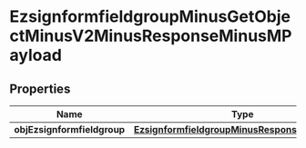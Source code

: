 
# EzsignformfieldgroupMinusGetObjectMinusV2MinusResponseMinusMPayload

## Properties
Name | Type | Description | Notes
------------ | ------------- | ------------- | -------------
**objEzsignformfieldgroup** | [**EzsignformfieldgroupMinusResponseCompound**](EzsignformfieldgroupMinusResponseCompound.md) |  | 




